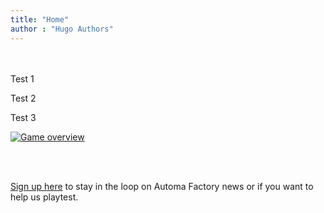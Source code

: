 ```yaml
---
title: "Home"
author : "Hugo Authors"
---
```


<br/>
<br/>
Test 1

Test 2

Test 3

[![Game overview](images/automa_tee2023_v05.png)](about)


<br/>
<br/>

[Sign up here](newsletter) to stay in the loop on Automa Factory news or if you want to help us playtest.
